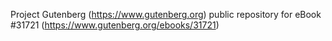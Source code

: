 Project Gutenberg (https://www.gutenberg.org) public repository for eBook #31721 (https://www.gutenberg.org/ebooks/31721)
